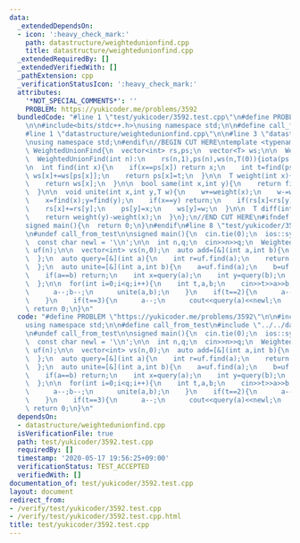 ```yaml
---
data:
  _extendedDependsOn:
  - icon: ':heavy_check_mark:'
    path: datastructure/weightedunionfind.cpp
    title: datastructure/weightedunionfind.cpp
  _extendedRequiredBy: []
  _extendedVerifiedWith: []
  _pathExtension: cpp
  _verificationStatusIcon: ':heavy_check_mark:'
  attributes:
    '*NOT_SPECIAL_COMMENTS*': ''
    PROBLEM: https://yukicoder.me/problems/3592
  bundledCode: "#line 1 \"test/yukicoder/3592.test.cpp\"\n#define PROBLEM \"https://yukicoder.me/problems/3592\"\
    \n\n#include<bits/stdc++.h>\nusing namespace std;\n\n#define call_from_test\n\
    #line 1 \"datastructure/weightedunionfind.cpp\"\n\n#line 3 \"datastructure/weightedunionfind.cpp\"\
    \nusing namespace std;\n#endif\n//BEGIN CUT HERE\ntemplate <typename T>\nstruct\
    \ WeightedUnionFind{\n  vector<int> rs,ps;\n  vector<T> ws;\n\n  WeightedUnionFind(){}\n\
    \  WeightedUnionFind(int n):\n    rs(n,1),ps(n),ws(n,T(0)){iota(ps.begin(),ps.end(),0);}\n\
    \n  int find(int x){\n    if(x==ps[x]) return x;\n    int t=find(ps[x]);\n   \
    \ ws[x]+=ws[ps[x]];\n    return ps[x]=t;\n  }\n\n  T weight(int x){\n    find(x);\n\
    \    return ws[x];\n  }\n\n  bool same(int x,int y){\n    return find(x)==find(y);\n\
    \  }\n\n  void unite(int x,int y,T w){\n    w+=weight(x);\n    w-=weight(y);\n\
    \    x=find(x);y=find(y);\n    if(x==y) return;\n    if(rs[x]<rs[y]) swap(x,y),w=-w;\n\
    \    rs[x]+=rs[y];\n    ps[y]=x;\n    ws[y]=w;\n  }\n\n  T diff(int x,int y){\n\
    \    return weight(y)-weight(x);\n  }\n};\n//END CUT HERE\n#ifndef call_from_test\n\
    signed main(){\n  return 0;\n}\n#endif\n#line 8 \"test/yukicoder/3592.test.cpp\"\
    \n#undef call_from_test\n\nsigned main(){\n  cin.tie(0);\n  ios::sync_with_stdio(0);\n\
    \  const char newl = '\\n';\n\n  int n,q;\n  cin>>n>>q;\n  WeightedUnionFind<int>\
    \ uf(n);\n\n  vector<int> vs(n,0);\n  auto add=[&](int a,int b){\n    vs[uf.find(a)]+=b;\n\
    \  };\n  auto query=[&](int a){\n    int r=uf.find(a);\n    return uf.diff(a,r)+vs[r];\n\
    \  };\n  auto unite=[&](int a,int b){\n    a=uf.find(a);\n    b=uf.find(b);\n\
    \    if(a==b) return;\n    int x=query(a);\n    int y=query(b);\n    uf.unite(a,b,x-y);\n\
    \  };\n\n  for(int i=0;i<q;i++){\n    int t,a,b;\n    cin>>t>>a>>b;\n    if(t==1){\n\
    \      a--;b--;\n      unite(a,b);\n    }\n    if(t==2){\n      a--;\n      add(a,b);\n\
    \    }\n    if(t==3){\n      a--;\n      cout<<query(a)<<newl;\n    }\n  }\n \
    \ return 0;\n}\n"
  code: "#define PROBLEM \"https://yukicoder.me/problems/3592\"\n\n#include<bits/stdc++.h>\n\
    using namespace std;\n\n#define call_from_test\n#include \"../../datastructure/weightedunionfind.cpp\"\
    \n#undef call_from_test\n\nsigned main(){\n  cin.tie(0);\n  ios::sync_with_stdio(0);\n\
    \  const char newl = '\\n';\n\n  int n,q;\n  cin>>n>>q;\n  WeightedUnionFind<int>\
    \ uf(n);\n\n  vector<int> vs(n,0);\n  auto add=[&](int a,int b){\n    vs[uf.find(a)]+=b;\n\
    \  };\n  auto query=[&](int a){\n    int r=uf.find(a);\n    return uf.diff(a,r)+vs[r];\n\
    \  };\n  auto unite=[&](int a,int b){\n    a=uf.find(a);\n    b=uf.find(b);\n\
    \    if(a==b) return;\n    int x=query(a);\n    int y=query(b);\n    uf.unite(a,b,x-y);\n\
    \  };\n\n  for(int i=0;i<q;i++){\n    int t,a,b;\n    cin>>t>>a>>b;\n    if(t==1){\n\
    \      a--;b--;\n      unite(a,b);\n    }\n    if(t==2){\n      a--;\n      add(a,b);\n\
    \    }\n    if(t==3){\n      a--;\n      cout<<query(a)<<newl;\n    }\n  }\n \
    \ return 0;\n}\n"
  dependsOn:
  - datastructure/weightedunionfind.cpp
  isVerificationFile: true
  path: test/yukicoder/3592.test.cpp
  requiredBy: []
  timestamp: '2020-05-17 19:56:25+09:00'
  verificationStatus: TEST_ACCEPTED
  verifiedWith: []
documentation_of: test/yukicoder/3592.test.cpp
layout: document
redirect_from:
- /verify/test/yukicoder/3592.test.cpp
- /verify/test/yukicoder/3592.test.cpp.html
title: test/yukicoder/3592.test.cpp
---
```

